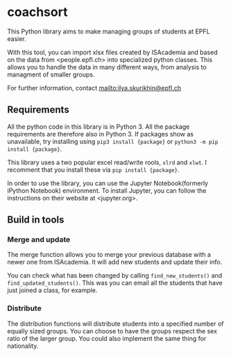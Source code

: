 coachsort
=========

This Python library aims to make managing groups of students at EPFL easier.

With this tool, you can import xlsx files created by ISAcademia and based on
the data from <people.epfl.ch> into specialized python classes. This allows you
to handle the data in many different ways, from analysis to managment of 
smaller groups.

For further information, contact <mailto:ilya.skurikhin@epfl.ch>

## Requirements ##

All the python code in this library is in Python 3. All the package requirements
are therefore also in Python 3. If packages show as unavailable, try installing 
using `pip3 install {package}` or `python3 -m pip install {package}`.

This library uses a two popular excel read/write rools, `xlrd` and `xlwt`. I 
recomment that you install these via `pip install {package}`. 

In order to use the library, you can use the Jupyter Notebook(formerly iPython 
Notebook) environment. To install Jupyter, you can follow the instructions on
their website at <jupyter.org>.


## Build in tools ##

### Merge and update ###


The merge function allows you to merge your previous database with a newer one
from ISAcademia. It will add new students and update their info.

You can check what has been changed by calling `find_new_students()` and 
`find_updated_students()`. This was you can email all the students that have 
just joined a class, for example.

### Distribute ###

The distribution functions will distribute students into a specified number of 
equally sized groups. You can choose to have the groups respect the sex ratio
of the larger group. You could also implement the same thing for nationality.



